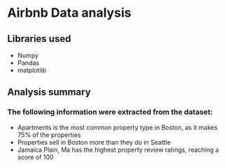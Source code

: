 # Airbnb Data analysis

## Libraries used
- Numpy
- Pandas
- matplotlib


## Analysis summary

### The following information were extracted from the dataset:

- Apartments is the most common property type in Boston, as it makes 75% of the properties
- Properties sell in Boston more than they do in Seattle
- Jamaica Plain, Ma has the highest property review ratings, reaching a score of 100
